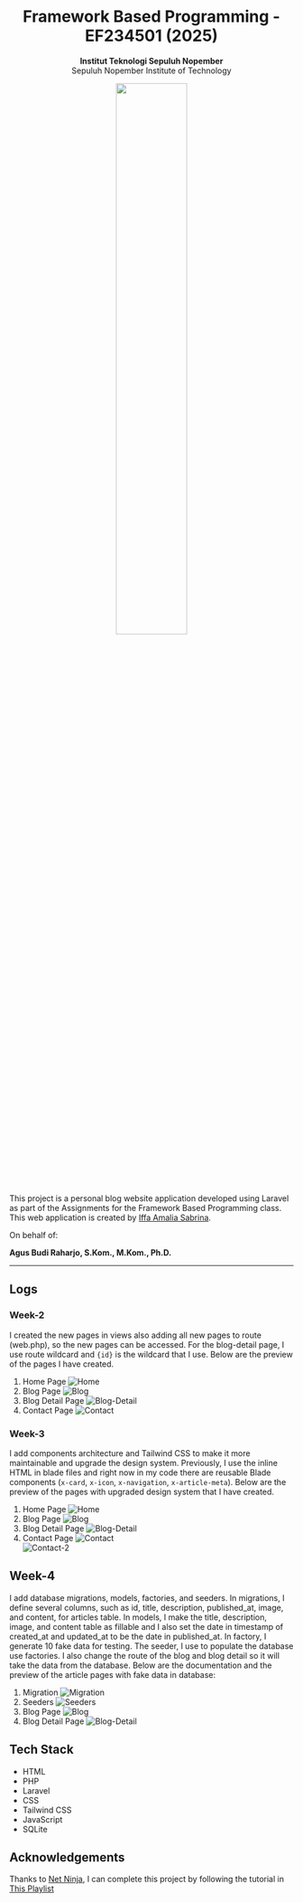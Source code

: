 <div align="center">
  <h1>Framework Based Programming - EF234501 (2025)</h1>
</div>

<p align="center">
  <b>Institut Teknologi Sepuluh Nopember</b><br>
  Sepuluh Nopember Institute of Technology
</p>

<p align="center">
  <img src="docs-assets/Badge_ITS.png" width="50%">
</p>

<p>This project is a personal blog website application developed using Laravel as part of the Assignments for the Framework Based Programming class. This web application is created by <a href="https://github.com/aleahfaa">Iffa Amalia Sabrina</a>.</p>

On behalf of:

**Agus Budi Raharjo, S.Kom., M.Kom., Ph.D.**

---

## Logs
### Week-2
I created the new pages in views also adding all new pages to route (web.php), so the new pages can be accessed. For the blog-detail page, I use route wildcard and `{id}` is the wildcard that I use. Below are the preview of the pages I have created.
1. Home Page
![Home](docs-assets/week-2/home.png)
2. Blog Page
![Blog](docs-assets/week-2/blog.png)
3. Blog Detail Page
![Blog-Detail](docs-assets/week-2/blog-detail.png)
4. Contact Page
![Contact](docs-assets/week-2/contact.png)
### Week-3
I add components architecture and Tailwind CSS to make it more maintainable and upgrade the design system. Previously, I use the inline HTML in blade files and right now in my code there are reusable Blade components (`x-card`, `x-icon`, `x-navigation`, `x-article-meta`). Below are the preview of the pages with upgraded design system that I have created.
1. Home Page
![Home](docs-assets/week-3/home.png)
2. Blog Page
![Blog](docs-assets/week-3/blog.png)
3. Blog Detail Page
![Blog-Detail](docs-assets/week-3/detail.png)
4. Contact Page
![Contact](docs-assets/week-3/contact_1.png) <br>
![Contact-2](docs-assets/week-3/contact_2.png) <br>
## Week-4
I add database migrations, models, factories, and seeders. In migrations, I define several columns, such as id, title, description, published_at, image, and content, for articles table. In models, I make the title, description, image, and content table as fillable and I also set the date in timestamp of created_at and updated_at to be the date in published_at. In factory, I generate 10 fake data for testing. The seeder, I use to populate the database use factories. I also change the route of the blog and blog detail so it will take the data from the database. Below are the documentation and the preview of the article pages with fake data in database:
1. Migration
![Migration](docs-assets/week-4/migrate.png)
2. Seeders
![Seeders](docs-assets/week-4/seed.png)
3. Blog Page
![Blog](docs-assets/week-4/blog.png)
4. Blog Detail Page
![Blog-Detail](docs-assets/week-4/blog-detail.png)

## Tech Stack
- HTML
- PHP
- Laravel
- CSS
- Tailwind CSS
- JavaScript
- SQLite

## Acknowledgements
Thanks to [Net Ninja](https://www.youtube.com/@NetNinja), I can complete this project by following the tutorial in [This Playlist](https://youtube.com/playlist?list=PL4cUxeGkcC9gF5Gez17eHcDIxrpVSBuVt&si=xobMN30LE_HB06g_)
